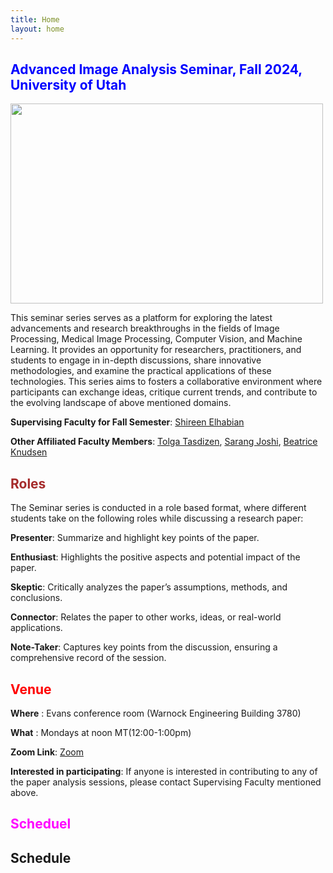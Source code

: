 ```yaml
---
title: Home
layout: home
---
```


## <span style="color:blue;">Advanced Image Analysis Seminar, Fall 2024, University of Utah</span>

<img src='class-pic.png' width="500" height="320">

This seminar series serves as a platform for exploring the latest advancements and research breakthroughs in the fields of Image Processing, Medical Image Processing, Computer Vision, and Machine Learning. It provides an opportunity for researchers, practitioners, and students to engage in in-depth discussions, share innovative methodologies, and examine the practical applications of these technologies. This series aims to fosters a collaborative environment where participants can exchange ideas, critique current trends, and contribute to the evolving landscape of above mentioned domains.

**Supervising Faculty for Fall Semester**: [Shireen Elhabian](https://www.sci.utah.edu/~shireen/)

**Other Affiliated Faculty Members**: [Tolga Tasdizen](https://www.sci.utah.edu/~tolga/), [Sarang Joshi](https://www.bme.utah.edu/profile/?unid=u0492366), [Beatrice Knudsen](https://healthcare.utah.edu/find-a-doctor/beatrice-s-knudsen)

## <span style="color:brown;">Roles</span>
The Seminar series is conducted in a role based format, where different students take on the following roles while discussing a research paper:

**Presenter**: Summarize and highlight key points of the paper.

**Enthusiast**: Highlights the positive aspects and potential impact of the paper.

**Skeptic**: Critically analyzes the paper’s assumptions, methods, and conclusions.

**Connector**: Relates the paper to other works, ideas, or real-world applications.

**Note-Taker**: Captures key points from the discussion, ensuring a comprehensive record of the session.

## <span style="color:red;">Venue</span>

**Where** : Evans conference room (Warnock Engineering Building 3780)

**What** : Mondays at noon MT(12:00-1:00pm)

**Zoom Link**: [Zoom](https://utah.zoom.us/j/91366600599?pwd=eYMNAYsdFo9rThc5JMZoNOcbM3tdRo.1)

**Interested in participating**: If anyone is interested in contributing to any of the paper analysis sessions, please contact Supervising Faculty mentioned above.

## <span style="color:magenta;">Scheduel</span>





## Schedule

